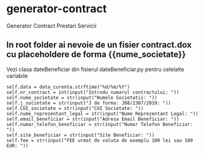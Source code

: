 # generator-contract
Generator Contract Prestari Servicii
## In root folder ai nevoie de un fisier contract.dox cu placeholdere de forma {{nume_societate}} 

 Vezi clasa dateBeneficiar din fisierul dateBeneficiar.py pentru celelalte variabile

  ```
  self.data = data_curenta.strftime("%d/%m/%Y")
  self.nr_contract = int(input("Introdu numarul contractului: "))
  self.nume_societate = str(input("Numele Societatii: "))
  self.j_societate = str(input("J de forma: J08/2387/2019: "))
  self.CUI_societate = str(input("CUI Societate: "))
  self.nume_reprezentant_legal = str(input("Nume Reprezentant Legal: "))
  self.email_beneficiar = str(input("Adresa Email Beneficiar: "))
  self.numar_telefon_beneficiar = str(input("Numar Telefon Beneficiar: "))
  self.site_beneficiar = str(input("Site Beneficiar: "))
  self.fee = str(input("FEE urmat de valuta de exemplu 100 lei sau 100 EUR: "))
```
